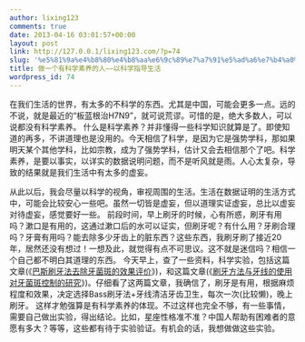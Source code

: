 ```yaml
---
author: lixing123
comments: true
date: 2013-04-16 03:01:57+00:00
layout: post
link: http://127.0.0.1/lixing123.com/?p=74
slug: '%e5%81%9a%e4%b8%80%e4%b8%aa%e6%9c%89%e7%a7%91%e5%ad%a6%e7%b4%a0%e5%85%bb%e7%9a%84%e4%ba%ba-%e4%bb%a5%e7%a7%91%e5%ad%a6%e6%8c%87%e5%af%bc%e7%94%9f%e6%b4%bb'
title: 做一个有科学素养的人——以科学指导生活
wordpress_id: 74
---
```


在我们生活的世界，有太多的不科学的东西。尤其是中国，可能会更多一点。远的不说，就是最近的“板蓝根治H7N9”，就可说荒谬。可惜的是，绝大多数人，可以说都没有科学素养。
什么是科学素养？并非懂得一些科学知识就算是了。即使知道的再多，不讲道理也是没用的。今天相信了科学，是因为它是强势学科，那如果明天某个其他学科，比如宗教，成为了强势学科，估计又会去相信那个了吧。科学素养，是要以事实，以详实的数据说明问题，而不是听风就是雨。人心太复杂，导致的结果就是我们生活中有太多的虚妄。

<!-- more -->

从此以后，我会尽量以科学的视角，审视周围的生活。生活在数据证明的生活方式中，可能会比较安心一些吧。虽然一切皆是虚妄，但以道理实证虚妄，总比以虚妄对待虚妄，感觉要好一些。
前段时间，早上刷牙的时候，心有所惑，刷牙有用吗？漱口是有用的，这通过漱口后的水可以证实，但刷牙呢？有什么用？牙刷合理吗？牙膏有用吗？能去除多少牙齿上的脏东西？这些东西，我刷牙刷了接近20年，居然还没有想过！一想及此，就觉得有点不可思议。这不就是迷信吗？相信一个自己都不明白其道理的东西。
今天早上，查了一些资料，科学实验，包括这篇文章(《[巴斯刷牙法去除牙菌斑的效果评价](http://www.doc88.com/p-49359781374.html)》)，和这篇文章(《[刷牙方法与牙线的使用对牙菌斑控制的研究](http://www.cqvip.com/QK/96360A/200304/8291762.html)》)。仔细看了这两篇文章，我确信了，刷牙是有用，根据麻烦程度和效果，决定选择Bass刷牙法+牙线清洁牙齿卫生，每次一次(比较懒)，晚上刷牙。
这样才勉强算是有科学素养的体现。不过这样也完全不够，有一些事情，需要自己做出实验，得出结论。比如，星座性格准不准？中国人帮助有困难者的意愿有多大？等等，这些都有待于实验验证。有机会的话，我想做做这些实验。
